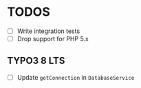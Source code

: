 TODOS
=====

- [ ] Write integration tests
- [ ] Drop support for PHP 5.x

TYPO3 8 LTS
-----------

- [ ] Update `getConnection` in `DatabaseService`